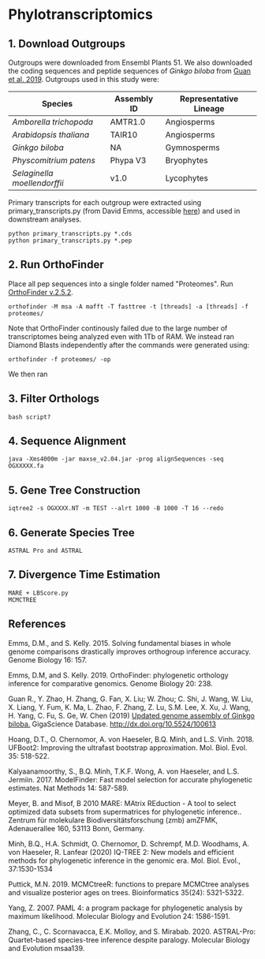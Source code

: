 # Phylotranscriptomics

## 1. Download Outgroups

Outgroups were downloaded from Ensembl Plants 51. We also downloaded the coding sequences and peptide sequences of <i>Ginkgo biloba</i> 
from [Guan et al. 2019](http://gigadb.org/dataset/100613). Outgroups used in this study were: 

|Species                          | Assembly ID|Representative Lineage|
|---------------------------------|------------|----------------------|
|<i>Amborella trichopoda</i>      |AMTR1.0     | Angiosperms          |
|<i>Arabidopsis thaliana</i>      |TAIR10      | Angiosperms          |
|<i>Ginkgo biloba</i>             |NA          | Gymnosperms          |
|<i>Physcomitrium patens</i>      |Phypa V3    | Bryophytes           |
|<i>Selaginella moellendorffii</i>| v1.0       | Lycophytes           |

Primary transcripts for each outgroup were extracted using primary_transcripts.py (from David Emms, accessible [here](https://github.com/davidemms/OrthoFinder/blob/master/tools/primary_transcript.py)) and used in downstream analyses. 
```
python primary_transcripts.py *.cds
python primary_transcripts.py *.pep
```
## 2. Run OrthoFinder 

Place all pep sequences into a single folder named "Proteomes". Run [OrthoFinder v.2.5.2](https://github.com/davidemms/OrthoFinder). 
```
orthofinder -M msa -A mafft -T fasttree -t [threads] -a [threads] -f proteomes/
```
Note that OrthoFinder continously failed due to the large number of transcriptomes being analyzed even with 1Tb of RAM. We instead ran Diamond Blasts independently after the commands were generated using: 
```
orthofinder -f proteomes/ -op
```
We then ran 

## 3. Filter Orthologs 
```
bash script? 
```

## 4. Sequence Alignment 

```
java -Xms4000m -jar maxse_v2.04.jar -prog alignSequences -seq OGXXXXX.fa 
```

## 5. Gene Tree Construction 

```
iqtree2 -s OGXXXX.NT -m TEST --alrt 1000 -B 1000 -T 16 --redo
```

## 6. Generate Species Tree 

```
ASTRAL Pro and ASTRAL 
```

## 7. Divergence Time Estimation 

```
MARE + LBScore.py 
MCMCTREE
```

## References 

Emms, D.M., and S. Kelly. 2015. Solving fundamental biases in whole genome comparisons drastically improves orthogroup inference accuracy. Genome Biology 16: 157.  

Emms, D.M, and S. Kelly. 2019. OrthoFinder: phylogenetic orthology inference for comparative genomics. Genome Biology 20: 238. 

Guan R., Y. Zhao, H. Zhang, G. Fan, X. Liu; W. Zhou; C. Shi, J. Wang, W. Liu, X. Liang, Y. Fum, K. Ma, L. Zhao, 
F. Zhang, Z. Lu, S.M. Lee, X. Xu, J. Wang, H. Yang, C. Fu, S. Ge, W. Chen (2019) [Updated genome assembly of Ginkgo biloba.](http://gigadb.org/dataset/100613) GigaScience Database. 
http://dx.doi.org/10.5524/100613

Hoang, D.T., O. Chernomor, A. von Haeseler, B.Q. Minh, and L.S. Vinh. 2018. UFBoot2: Improving the ultrafast bootstrap approximation. Mol. Biol. Evol. 35: 518-522.

Kalyaanamoorthy, S., B.Q. Minh, T.K.F. Wong, A. von Haeseler, and L.S. Jermiin. 2017. ModelFinder: Fast model selection for accurate phylogenetic estimates. Nat Methods 14: 587-589. 

Meyer, B. and Misof, B  2010 MARE: MAtrix REduction - A tool to select optimized data subsets from supermatrices for phylogenetic inference.. Zentrum für molekulare Biodiversitätsforschung (zmb) amZFMK, Adenauerallee 160, 53113 Bonn, Germany. 

Minh, B.Q., H.A. Schmidt, O. Chernomor, D. Schrempf, M.D. Woodhams, A. von Haeseler, R. Lanfear (2020) IQ-TREE 2: New models and efficient methods for phylogenetic inference in the genomic era. Mol. Biol. Evol., 37:1530-1534

Puttick, M.N. 2019. MCMCtreeR: functions to prepare MCMCtree analyses and visualize posterior ages on trees. Bioinformatics 35(24): 5321-5322. 

Yang, Z. 2007. PAML 4: a program package for phylogenetic analysis by maximum likelihood. Molecular Biology and Evolution 24: 1586-1591. 

Zhang, C., C. Scornavacca, E.K. Molloy, and S. Mirabab. 2020. ASTRAL-Pro: Quartet-based species-tree inference despite paralogy. Molecular Biology and Evolution msaa139. 
